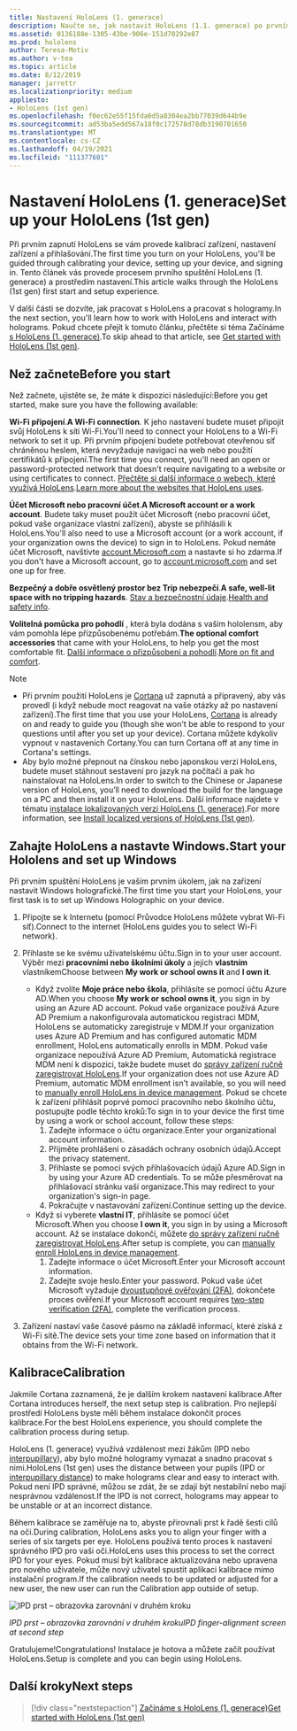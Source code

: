 ```yaml
---
title: Nastavení HoloLens (1. generace)
description: Naučte se, jak nastavit HoloLens (1.1. generace) po prvním Wi-Fi síti pomocí účtu Microsoft (MSA) nebo Azure Active Directory (AAD).
ms.assetid: 0136188e-1305-43be-906e-151d70292e87
ms.prod: hololens
author: Teresa-Motiv
ms.author: v-tea
ms.topic: article
ms.date: 8/12/2019
manager: jarrettr
ms.localizationpriority: medium
appliesto:
- HoloLens (1st gen)
ms.openlocfilehash: f0ec62e55f15fda6d5a8304ea2bb77039d644b9e
ms.sourcegitcommit: ad53ba5edd567a18f0c172578d78db3190701650
ms.translationtype: MT
ms.contentlocale: cs-CZ
ms.lasthandoff: 04/19/2021
ms.locfileid: "111377601"
---
```

# <a name="set-up-your-hololens-1st-gen"></a><span data-ttu-id="fea18-103">Nastavení HoloLens (1. generace)</span><span class="sxs-lookup"><span data-stu-id="fea18-103">Set up your HoloLens (1st gen)</span></span>

<span data-ttu-id="fea18-104">Při prvním zapnutí HoloLens se vám provede kalibrací zařízení, nastavení zařízení a přihlašování.</span><span class="sxs-lookup"><span data-stu-id="fea18-104">The first time you turn on your HoloLens, you'll be guided through calibrating your device, setting up your device, and signing in.</span></span>  <span data-ttu-id="fea18-105">Tento článek vás provede procesem prvního spuštění HoloLens (1. generace) a prostředím nastavení.</span><span class="sxs-lookup"><span data-stu-id="fea18-105">This article walks through the HoloLens (1st gen) first start and setup experience.</span></span>

<span data-ttu-id="fea18-106">V další části se dozvíte, jak pracovat s HoloLens a pracovat s hologramy.</span><span class="sxs-lookup"><span data-stu-id="fea18-106">In the next section, you'll learn how to work with HoloLens and interact with holograms.</span></span> <span data-ttu-id="fea18-107">Pokud chcete přejít k tomuto článku, přečtěte si téma Začínáme [s HoloLens (1. generace)](hololens1-basic-usage.md).</span><span class="sxs-lookup"><span data-stu-id="fea18-107">To skip ahead to that article, see [Get started with HoloLens (1st gen)](hololens1-basic-usage.md).</span></span>

## <a name="before-you-start"></a><span data-ttu-id="fea18-108">Než začnete</span><span class="sxs-lookup"><span data-stu-id="fea18-108">Before you start</span></span>

<span data-ttu-id="fea18-109">Než začnete, ujistěte se, že máte k dispozici následující:</span><span class="sxs-lookup"><span data-stu-id="fea18-109">Before you get started, make sure you have the following available:</span></span>

<span data-ttu-id="fea18-110">**Wi-Fi připojení**.</span><span class="sxs-lookup"><span data-stu-id="fea18-110">**A Wi-Fi connection**.</span></span> <span data-ttu-id="fea18-111">K jeho nastavení budete muset připojit svůj HoloLens k síti Wi-Fi.</span><span class="sxs-lookup"><span data-stu-id="fea18-111">You'll need to connect your HoloLens to a Wi-Fi network to set it up.</span></span> <span data-ttu-id="fea18-112">Při prvním připojení budete potřebovat otevřenou síť chráněnou heslem, která nevyžaduje navigaci na web nebo použití certifikátů k připojení.</span><span class="sxs-lookup"><span data-stu-id="fea18-112">The first time you connect, you'll need an open or password-protected network that doesn't require navigating to a website or using certificates to connect.</span></span> <span data-ttu-id="fea18-113">[Přečtěte si další informace o webech, které využívá HoloLens](hololens-offline.md).</span><span class="sxs-lookup"><span data-stu-id="fea18-113">[Learn more about the websites that HoloLens uses](hololens-offline.md).</span></span>

<span data-ttu-id="fea18-114">**Účet Microsoft nebo pracovní účet**.</span><span class="sxs-lookup"><span data-stu-id="fea18-114">**A Microsoft account or a work account**.</span></span> <span data-ttu-id="fea18-115">Budete taky muset použít účet Microsoft (nebo pracovní účet, pokud vaše organizace vlastní zařízení), abyste se přihlásili k HoloLens.</span><span class="sxs-lookup"><span data-stu-id="fea18-115">You'll also need to use a Microsoft account (or a work account, if your organization owns the device) to sign in to HoloLens.</span></span> <span data-ttu-id="fea18-116">Pokud nemáte účet Microsoft, navštivte [account.Microsoft.com](https://account.microsoft.com) a nastavte si ho zdarma.</span><span class="sxs-lookup"><span data-stu-id="fea18-116">If you don't have a Microsoft account, go to [account.microsoft.com](https://account.microsoft.com) and set one up for free.</span></span>

<span data-ttu-id="fea18-117">**Bezpečný a dobře osvětlený prostor bez Trip nebezpečí**.</span><span class="sxs-lookup"><span data-stu-id="fea18-117">**A safe, well-lit space with no tripping hazards**.</span></span> <span data-ttu-id="fea18-118">[Stav a bezpečnostní údaje](https://go.microsoft.com/fwlink/p/?LinkId=746661).</span><span class="sxs-lookup"><span data-stu-id="fea18-118">[Health and safety info](https://go.microsoft.com/fwlink/p/?LinkId=746661).</span></span>

<span data-ttu-id="fea18-119">**Volitelná pomůcka pro pohodlí** , která byla dodána s vaším hololensm, aby vám pomohla lépe přizpůsobenému potřebám.</span><span class="sxs-lookup"><span data-stu-id="fea18-119">**The optional comfort accessories** that came with your HoloLens, to help you get the most comfortable fit.</span></span> <span data-ttu-id="fea18-120">[Další informace o přizpůsobení a pohodlí](https://support.microsoft.com/help/12632/hololens-fit-your-hololens).</span><span class="sxs-lookup"><span data-stu-id="fea18-120">[More on fit and comfort](https://support.microsoft.com/help/12632/hololens-fit-your-hololens).</span></span>

> [!NOTE]
>  
> - <span data-ttu-id="fea18-121">Při prvním použití HoloLens je [Cortana](hololens-cortana.md) už zapnutá a připravený, aby vás provedl (i když nebude moct reagovat na vaše otázky až po nastavení zařízení).</span><span class="sxs-lookup"><span data-stu-id="fea18-121">The first time that you use your HoloLens, [Cortana](hololens-cortana.md) is already on and ready to guide you (though she won't be able to respond to your questions until after you set up your device).</span></span> <span data-ttu-id="fea18-122">Cortana můžete kdykoliv vypnout v nastaveních Cortany.</span><span class="sxs-lookup"><span data-stu-id="fea18-122">You can turn Cortana off at any time in Cortana's settings.</span></span>
> - <span data-ttu-id="fea18-123">Aby bylo možné přepnout na čínskou nebo japonskou verzi HoloLens, budete muset stáhnout sestavení pro jazyk na počítači a pak ho nainstalovat na HoloLens.</span><span class="sxs-lookup"><span data-stu-id="fea18-123">In order to switch to the Chinese or Japanese version of HoloLens, you’ll need to download the build for the language on a PC and then install it on your HoloLens.</span></span> <span data-ttu-id="fea18-124">Další informace najdete v tématu [instalace lokalizovaných verzí HoloLens (1. generace)](hololens1-install-localized.md).</span><span class="sxs-lookup"><span data-stu-id="fea18-124">For more information, see [Install localized versions of HoloLens (1st gen)](hololens1-install-localized.md).</span></span>

## <a name="start-your-hololens-and-set-up-windows"></a><span data-ttu-id="fea18-125">Zahajte HoloLens a nastavte Windows.</span><span class="sxs-lookup"><span data-stu-id="fea18-125">Start your Hololens and set up Windows</span></span>

<span data-ttu-id="fea18-126">Při prvním spuštění HoloLens je vaším prvním úkolem, jak na zařízení nastavit Windows holografické.</span><span class="sxs-lookup"><span data-stu-id="fea18-126">The first time you start your HoloLens, your first task is to set up Windows Holographic on your device.</span></span>

1. <span data-ttu-id="fea18-127">Připojte se k Internetu (pomocí Průvodce HoloLens můžete vybrat Wi-Fi síť).</span><span class="sxs-lookup"><span data-stu-id="fea18-127">Connect to the internet (HoloLens guides you to select Wi-Fi network).</span></span>

1. <span data-ttu-id="fea18-128">Přihlaste se ke svému uživatelskému účtu.</span><span class="sxs-lookup"><span data-stu-id="fea18-128">Sign in to your user account.</span></span> <span data-ttu-id="fea18-129">Výběr mezi **pracovními nebo školními úkoly** a jejich **vlastním** vlastníkem</span><span class="sxs-lookup"><span data-stu-id="fea18-129">Choose between **My work or school owns it** and **I own it**.</span></span>
    - <span data-ttu-id="fea18-130">Když zvolíte **Moje práce nebo škola**, přihlásíte se pomocí účtu Azure AD.</span><span class="sxs-lookup"><span data-stu-id="fea18-130">When you choose **My work or school owns it**, you sign in by using an Azure AD account.</span></span> <span data-ttu-id="fea18-131">Pokud vaše organizace používá Azure AD Premium a nakonfigurovala automatickou registraci MDM, HoloLens se automaticky zaregistruje v MDM.</span><span class="sxs-lookup"><span data-stu-id="fea18-131">If your organization uses Azure AD Premium and has configured automatic MDM enrollment, HoloLens automatically enrolls in MDM.</span></span> <span data-ttu-id="fea18-132">Pokud vaše organizace nepoužívá Azure AD Premium, Automatická registrace MDM není k dispozici, takže budete muset do [správy zařízení ručně zaregistrovat HoloLens](hololens-enroll-mdm.md#different-ways-to-enroll).</span><span class="sxs-lookup"><span data-stu-id="fea18-132">If your organization does not use Azure AD Premium, automatic MDM enrollment isn't available, so you will need to [manually enroll HoloLens in device management](hololens-enroll-mdm.md#different-ways-to-enroll).</span></span> <span data-ttu-id="fea18-133">Pokud se chcete k zařízení přihlásit poprvé pomocí pracovního nebo školního účtu, postupujte podle těchto kroků:</span><span class="sxs-lookup"><span data-stu-id="fea18-133">To sign in to your device the first time by using a work or school account, follow these steps:</span></span>
        1. <span data-ttu-id="fea18-134">Zadejte informace o účtu organizace.</span><span class="sxs-lookup"><span data-stu-id="fea18-134">Enter your organizational account information.</span></span>
        1. <span data-ttu-id="fea18-135">Přijměte prohlášení o zásadách ochrany osobních údajů.</span><span class="sxs-lookup"><span data-stu-id="fea18-135">Accept the privacy statement.</span></span>
        1. <span data-ttu-id="fea18-136">Přihlaste se pomocí svých přihlašovacích údajů Azure AD.</span><span class="sxs-lookup"><span data-stu-id="fea18-136">Sign in by using your Azure AD credentials.</span></span> <span data-ttu-id="fea18-137">To se může přesměrovat na přihlašovací stránku vaší organizace.</span><span class="sxs-lookup"><span data-stu-id="fea18-137">This may redirect to your organization's sign-in page.</span></span>
        1. <span data-ttu-id="fea18-138">Pokračujte v nastavování zařízení.</span><span class="sxs-lookup"><span data-stu-id="fea18-138">Continue setting up the device.</span></span>
    - <span data-ttu-id="fea18-139">Když si vyberete **vlastní IT**, přihlásíte se pomocí účet Microsoft.</span><span class="sxs-lookup"><span data-stu-id="fea18-139">When you choose **I own it**, you sign in by using a Microsoft account.</span></span> <span data-ttu-id="fea18-140">Až se instalace dokončí, můžete [do správy zařízení ručně zaregistrovat HoloLens](hololens-enroll-mdm.md#different-ways-to-enroll).</span><span class="sxs-lookup"><span data-stu-id="fea18-140">After setup is complete, you can [manually enroll HoloLens in device management](hololens-enroll-mdm.md#different-ways-to-enroll).</span></span>
        1. <span data-ttu-id="fea18-141">Zadejte informace o účet Microsoft.</span><span class="sxs-lookup"><span data-stu-id="fea18-141">Enter your Microsoft account information.</span></span>
        1. <span data-ttu-id="fea18-142">Zadejte svoje heslo.</span><span class="sxs-lookup"><span data-stu-id="fea18-142">Enter your password.</span></span> <span data-ttu-id="fea18-143">Pokud vaše účet Microsoft vyžaduje [dvoustupňové ověřování (2FA)](https://blogs.technet.microsoft.com/microsoft_blog/2013/04/17/microsoft-account-gets-more-secure/), dokončete proces ověření.</span><span class="sxs-lookup"><span data-stu-id="fea18-143">If your Microsoft account requires [two-step verification (2FA)](https://blogs.technet.microsoft.com/microsoft_blog/2013/04/17/microsoft-account-gets-more-secure/), complete the verification process.</span></span>

1. <span data-ttu-id="fea18-144">Zařízení nastaví vaše časové pásmo na základě informací, které získá z Wi-Fi sítě.</span><span class="sxs-lookup"><span data-stu-id="fea18-144">The device sets your time zone based on information that it obtains from the Wi-Fi network.</span></span>

## <a name="calibration"></a><span data-ttu-id="fea18-145">Kalibrace</span><span class="sxs-lookup"><span data-stu-id="fea18-145">Calibration</span></span>

<span data-ttu-id="fea18-146">Jakmile Cortana zaznamená, že je dalším krokem nastavení kalibrace.</span><span class="sxs-lookup"><span data-stu-id="fea18-146">After Cortana introduces herself, the next setup step is calibration.</span></span> <span data-ttu-id="fea18-147">Pro nejlepší prostředí HoloLens byste měli během instalace dokončit proces kalibrace.</span><span class="sxs-lookup"><span data-stu-id="fea18-147">For the best HoloLens experience, you should complete the calibration process during setup.</span></span>

<span data-ttu-id="fea18-148">HoloLens (1. generace) využívá vzdálenost mezi žákům (IPD nebo [interpupillary](https://en.wikipedia.org/wiki/Interpupillary_distance)), aby bylo možné hologramy vymazat a snadno pracovat s nimi.</span><span class="sxs-lookup"><span data-stu-id="fea18-148">HoloLens (1st gen) uses the distance between your pupils (IPD or [interpupillary distance](https://en.wikipedia.org/wiki/Interpupillary_distance)) to make holograms clear and easy to interact with.</span></span> <span data-ttu-id="fea18-149">Pokud není IPD správné, můžou se zdát, že se zdají být nestabilní nebo mají nesprávnou vzdálenost.</span><span class="sxs-lookup"><span data-stu-id="fea18-149">If the IPD is not correct, holograms may appear to be unstable or at an incorrect distance.</span></span>

<span data-ttu-id="fea18-150">Během kalibrace se zaměřuje na to, abyste přirovnali prst k řadě šesti cílů na oči.</span><span class="sxs-lookup"><span data-stu-id="fea18-150">During calibration, HoloLens asks you to align your finger with a series of six targets per eye.</span></span> <span data-ttu-id="fea18-151">HoloLens používá tento proces k nastavení správného IPD pro vaši oči.</span><span class="sxs-lookup"><span data-stu-id="fea18-151">HoloLens uses this process to set the correct IPD for your eyes.</span></span> <span data-ttu-id="fea18-152">Pokud musí být kalibrace aktualizována nebo upravena pro nového uživatele, může nový uživatel spustit aplikaci kalibrace mimo instalační program.</span><span class="sxs-lookup"><span data-stu-id="fea18-152">If the calibration needs to be updated or adjusted for a new user, the new user can run the Calibration app  outside of setup.</span></span>

![IPD prst – obrazovka zarovnání v druhém kroku](./images/ipd-finger-alignment-300px.jpg)

<span data-ttu-id="fea18-154">*IPD prst – obrazovka zarovnání v druhém kroku*</span><span class="sxs-lookup"><span data-stu-id="fea18-154">*IPD finger-alignment screen at second step*</span></span>

<span data-ttu-id="fea18-155">Gratulujeme!</span><span class="sxs-lookup"><span data-stu-id="fea18-155">Congratulations!</span></span> <span data-ttu-id="fea18-156">Instalace je hotova a můžete začít používat HoloLens.</span><span class="sxs-lookup"><span data-stu-id="fea18-156">Setup is complete and you can begin using HoloLens.</span></span>

## <a name="next-steps"></a><span data-ttu-id="fea18-157">Další kroky</span><span class="sxs-lookup"><span data-stu-id="fea18-157">Next steps</span></span>

> [!div class="nextstepaction"]
> [<span data-ttu-id="fea18-158">Začínáme s HoloLens (1. generace)</span><span class="sxs-lookup"><span data-stu-id="fea18-158">Get started with HoloLens (1st gen)</span></span>](hololens1-basic-usage.md)
